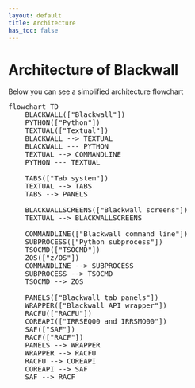 ```yaml
---
layout: default
title: Architecture
has_toc: false
---
```


# Architecture of Blackwall

Below you can see a simplified architecture flowchart

<pre class="mermaid">
flowchart TD
    BLACKWALL(["Blackwall"])
    PYTHON(["Python"])
    TEXTUAL(["Textual"])
    BLACKWALL --> TEXTUAL
    BLACKWALL --- PYTHON
    TEXTUAL --> COMMANDLINE
    PYTHON --- TEXTUAL

    TABS(["Tab system"])
    TEXTUAL --> TABS
    TABS --> PANELS

    BLACKWALLSCREENS(["Blackwall screens"])
    TEXTUAL --> BLACKWALLSCREENS

    COMMANDLINE(["Blackwall command line"])
    SUBPROCESS(["Python subprocess"])
    TSOCMD(["TSOCMD"])
    ZOS(["z/OS"])
    COMMANDLINE --> SUBPROCESS
    SUBPROCESS --> TSOCMD
    TSOCMD --> ZOS

    PANELS(["Blackwall tab panels"])
    WRAPPER(["Blackwall API wrapper"])
    RACFU(["RACFU"])
    COREAPI(["IRRSEQ00 and IRRSMO00"])
    SAF(["SAF"])
    RACF(["RACF"])
    PANELS --> WRAPPER
    WRAPPER --> RACFU
    RACFU --> COREAPI
    COREAPI --> SAF
    SAF --> RACF
</pre>
